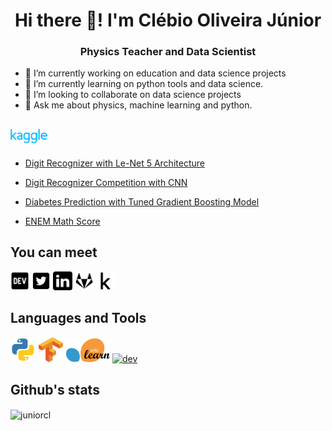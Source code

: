 <h1 align="center">Hi there 👋! I'm Clébio Oliveira Júnior</h1>

<h3 align="center">Physics Teacher and Data Scientist</h3>

- 🔭 I’m currently working on education and data science projects
- 🌱 I’m currently learning on python tools and data science. 
- 👯 I’m looking to collaborate on data science projects
- 💬 Ask me about physics, machine learning and python.


<h2><img src="images/kaggle.svg"length="12%" width="12%"></h2>

* [Digit Recognizer with Le-Net 5 Architecture](https://www.kaggle.com/juniorcl/lenet-5-cnn-architecture-digit-recognizer)

* [Digit Recognizer Competition with CNN](https://www.kaggle.com/juniorcl/cnn-digit-recognizer-0-99178-score)

* [Diabetes Prediction with Tuned Gradient Boosting Model](https://www.kaggle.com/juniorcl/diabetesclassification-tunedgradientboosting-90)

* [ENEM Math Score](https://www.kaggle.com/juniorcl/mathenemscores-linearregression-accuracy-90)


<h2>You can meet</h2>

<p aling="left">
    <a target="_blank" href="https://www.dev.to/juniorcl"><img src="images/dev-black.svg" alt="dev" width="6%" lenght="6%"></a>
    <a target="_blank" href="https://www.twitter.com/clebioojunior"><img src="images/twitter-black.svg" alt="dev" width="6%" lenght="6%"></a>
    <a target="_blank" href="https://www.linkedin.com/in/clebiojunior"><img src="images/linkedin-black.svg" alt="dev" width="6%" lenght="6%"></a>
    <a target="_blank" href="https://www.gitlab.com/juniorcl"><img src="images/gitlab-black.svg" alt="dev" width="6%" lenght="6%"></a>
    <a target="_blank" href="https://www.kaggle.com/juniorcl"><img src="images/kaggle-k-black.svg" alt="dev" width="6%" lenght="6%"></a>
</p>


<h2>Languages and Tools</h2>

<p>
    <a target="_blank" href="https://www.python.org"><img src="images/python.svg" alt="python" width="8%" lenght="8%"></a>
    <a target="_blank" href="https://www.tensorflow.org"><img src="images/tensorflow.svg" alt="python" width="8%" lenght="8%"></a>
    <a target="_blank" href="https://scikit-learn.org/stable/"><img src="images/scikit-learn.svg" alt="python" width="14%" lenght="14%"></a>
    <a target="_blank" href="https://www.linux.org"><img src="images/linux.ico" alt="dev" width="8%" lenght="8%"></a>
</p>

<h2>Github's stats</h2>

<p><img align="center" src="https://github-readme-stats.vercel.app/api/top-langs/?username=juniorcl&layout=compact" alt="juniorcl" /></p>


<!-- 
<p>&nbsp;<img align="center" src="https://github-readme-stats.vercel.app/api?username=juniorcl&show_icons=true" alt="juniorcl" /></p> 
-->

<!--
**juniorcl/juniorcl** is a ✨ _special_ ✨ repository because its `README.md` (this file) appears on your GitHub profile.

Here are some ideas to get you started:

- 🔭 I’m currently working on ...
- 🌱 I’m currently learning ...
- 👯 I’m looking to collaborate on ...
- 🤔 I’m looking for help with ...
- 💬 Ask me about ...
- 📫 How to reach me: ...
- 😄 Pronouns: ...
- ⚡ Fun fact: ...
-->